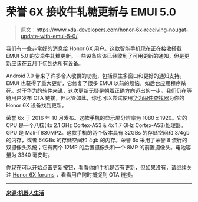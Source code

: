 # 荣誉 6X 接收牛轧糖更新与 EMUI 5.0

> 原文：<https://www.xda-developers.com/honor-6x-receiving-nougat-update-with-emui-5-0/>

我们有一些非常好的消息给 Honor 6X 用户。这款智能手机现在正在接收搭载 EMUI 5.0 的安卓牛轧糖更新。一些设备应该已经收到了可用更新的通知，但是更新应该在五月下旬到达所有设备。

Android 7.0 带来了许多令人敬畏的功能，包括原生多窗口和更好的通知支持。EMUI 也获得了重大更新，它修复了很多 EMUI 以前的烦恼，如后台应用程序杀死。对于华为的软件来说，这次更新无疑是朝着正确方向迈出的一步。我们仍在等待用户发布 OTA 链接，但尽管如此，你也可以尝试使用[华为固件查找器](https://forum.xda-developers.com/tools/general/huawei-firmware-finder-team-mt-t3469146)为你的 Honor 6X 设备找到更新。

荣誉 6x 于 2016 年 10 月发布。这款手机的显示屏分辨率为 1080 x 1920。它的 CPU 是一个八核(4x 2.1 GHz Cortex-A53 & 4x 1.7 GHz Cortex-A53)处理器。GPU 是 Mali-T830MP2。这款手机的两个版本具有 32GBs 的存储空间和 3/4gb 的内存，或者 64GBs 的存储空间和 4gb 的内存。荣誉 6x 采用了荣誉 8 流行的双摄像头系统；它有两个 12MP 的后置摄像头和一个 8MP 的前置摄像头。电池容量为 3340 毫安时。

你现在可以开始点击更新按钮，看看你的手机是否有更新，但如果没有，请继续关注 [Honor 6X forums](https://forum.xda-developers.com/honor-6x) ，看看用户何时捕捉到 OTA 链接。

* * *

[**来源:机器人生活**](http://www.droid-life.com/2017/05/02/honor-6x-nougat-update/)